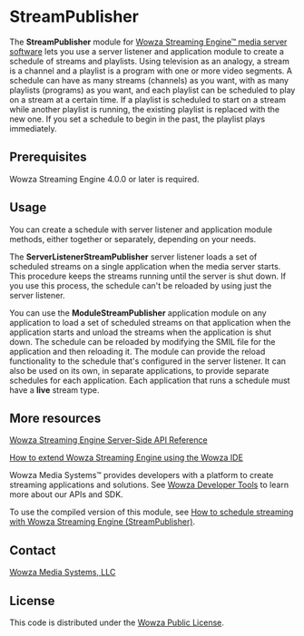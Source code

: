 # StreamPublisher
The **StreamPublisher** module for [Wowza Streaming Engine™ media server software](https://www.wowza.com/products/streaming-engine) lets you use a server listener and application module to create a schedule of streams and playlists. Using television as an analogy, a stream is a channel and a playlist is a program with one or more video segments. A schedule can have as many streams (channels) as you want, with as many playlists (programs) as you want, and each playlist can be scheduled to play on a stream at a certain time. If a playlist is scheduled to start on a stream while another playlist is running, the existing playlist is replaced with the new one. If you set a schedule to begin in the past, the playlist plays immediately.

## Prerequisites
Wowza Streaming Engine 4.0.0 or later is required.

## Usage
You can create a schedule with server listener and application module methods, either together or separately, depending on your needs.

The **ServerListenerStreamPublisher** server listener loads a set of scheduled streams on a single application when the media server starts. This procedure keeps the streams running until the server is shut down. If you use this process, the schedule can't be reloaded by using just the server listener.

You can use the **ModuleStreamPublisher** application module on any application to load a set of scheduled streams on that application when the application starts and unload the streams when the application is shut down. The schedule can be reloaded by modifying the SMIL file for the application and then reloading it. The module can provide the reload functionality to the schedule that's configured in the server listener. It can also be used on its own, in separate applications, to provide separate schedules for each application. Each application that runs a schedule must have a **live** stream type.

## More resources
[Wowza Streaming Engine Server-Side API Reference](https://www.wowza.com/resources/WowzaStreamingEngine_ServerSideAPI.pdf)

[How to extend Wowza Streaming Engine using the Wowza IDE](https://www.wowza.com/forums/content.php?759-How-to-extend-Wowza-Streaming-Engine-using-the-Wowza-IDE)

Wowza Media Systems™ provides developers with a platform to create streaming applications and solutions. See [Wowza Developer Tools](https://www.wowza.com/resources/developers) to learn more about our APIs and SDK.

To use the compiled version of this module, see [How to schedule streaming with Wowza Streaming Engine (StreamPublisher)](https://www.wowza.com/forums/content.php?145-How-to-schedule-streaming-with-Wowza-Streaming-Engine-%28StreamPublisher%29).

## Contact
[Wowza Media Systems, LLC](https://www.wowza.com/contact)

## License
This code is distributed under the [Wowza Public License](https://github.com/WowzaMediaSystems/wse-plugin-streampublisher/blob/master/LICENSE.txt).
